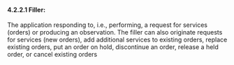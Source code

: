 #### 4.2.2.1 Filler:

The application responding to, i.e., performing, a request for services (orders) or producing an observation. The filler can also originate requests for services (new orders), add additional services to existing orders, replace existing orders, put an order on hold, discontinue an order, release a held order, or cancel existing orders
